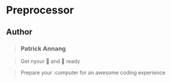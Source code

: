 # Preprocessor

## Author

> ### Patrick Annang

> Get nyour :wine_glass: and :popcorn: ready

> Prepare your :computer for an awesome coding experience
